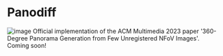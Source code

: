 # Panodiff
![image](assets/teaser.png)
Official implementation of the ACM Multimedia 2023 paper '360-Degree Panorama Generation from Few Unregistered NFoV Images'.
Coming soon!
